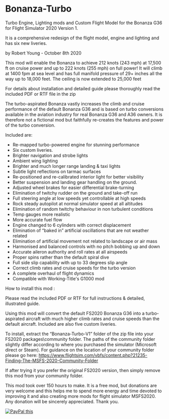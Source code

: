 # Bonanza-Turbo
Turbo Engine, Lighting mods and Custom Flight Model
for the Bonanza G36
for Flight Simulator 2020
Version 1.

It is a comprehensive redesign of the flight model, 
engine and lighting and has six new liveries. 

by Robert Young - October 8th 2020

This mod will enable the Bonanza to achieve 212 knots (243 mph) at 17,500 ft on cruise power and up to 222 knots (255 mph) on full power! It will climb at 1400 fpm at sea level and has full manifold pressure of 29+ inches all the way up to 18,000 feet. The ceiling is now extended to 25,000 feet


For details about installation and detailed guide please 
thoroughly read the included PDF or RTF file in the zip


The turbo-aspirated Bonanza vastly increases the climb and cruise performance of the default Bonanza G36 and is based on turbo conversions available in the aviation industry for real Bonanza G36 and A36 owners. It is therefore not a fictional mod but faithfully re-creates the features and power of the turbo conversion.

Included are:

* Re-mapped turbo-powered engine for stunning performance
* Six custom liveries.
* Brighter navigation and strobe lights
* Ambient wing lighting
* Brighter and much longer range landing & taxi lights
* Subtle light reflections on tarmac surfaces
* Re-positioned and re-calibrated interior light for better visibility
* Better suspension and landing gear handling on the ground.
* Adjusted wheel brakes for easier differential brake-turning
* Elimination of twitchy rudder on the ground and take-off run
* Full steering angle at low speeds yet controllable at high speeds
* Rock steady autopilot at normal simulator speed at all altitudes
* Elimination of random twitchy behaviour in non turbulent conditions
* Temp gauges more realistic
* More accurate fuel flow
* Engine changed to 6 cylinders with correct displacement
* Elimination of “baked in” artificial oscillations that are not weather related
* Elimination of artificial movement not related to landscape or air mass
* Harmonised and balanced controls with no pitch bobbing up and down
* Accurate aileron authority and roll rates at all airspeeds
* Proper spins rather than the default spiral dive
* Full side slip capability with up to 33 degrees slip angle
* Correct climb rates and cruise speeds for the turbo version
* A complete overhaul of flight dynamics
* Compatible with Working-Title's G1000 mod

How to install this mod :

Please read the included PDF or RTF for
full instructions & detailed, illustrated guide.


Using this mod will convert the default FS2020 Bonanza G36 into a turbo-aspirated aircraft with much higher climb rates and cruise speeds than the default aircraft. Included are also five custom liveries.

To install, extract the “Bonanza-Turbo-V1” folder of the zip file into your FS2020 packages\community folder. The paths  of the community folder slightly differ according to where you purchased the simulator (Microsoft direct or Steam). For guidance on the location of your community folder please go here:
https://www.flightsim.com/vbfs/content.php?21235-Finding-The-MSFS-2020-Community-Folder

If after trying it you prefer the original FS2020 version, 
then simply remove this mod from your community folder.

This mod took over 150 hours to make. It is a free mod, but donations are very welcome
and this helps me to spend more energy and time devoted to improving it and also creating
more mods for flight simulator MSFS2020. Any donation will be sincerely appreciated. Thank you.

<a href="https://www.paypal.com/cgi-bin/webscr?cmd=_donations&business=XMBLBU72YLFMA&currency_code=GBP">
<img src="https://www.paypalobjects.com/en_US/GB/i/btn/btn_donateCC_LG.gif" alt="PayPal this" 
title="PayPal – The safer, easier way to pay online!" border="0" />
</a>


